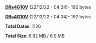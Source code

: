 [**DRs4G10V**](/data/DRs4G10V.txt) (22/12/22 - 04:24)- 192 bytes

[**DRs4G10V**](/data/DRs4G10V.txt) (22/12/22 - 04:24)- 192 bytes

**Total Datas**: 1126

**Total Size**: 6.92 MB / 6.9 MB